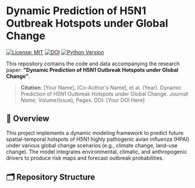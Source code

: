 # Dynamic Prediction of H5N1 Outbreak Hotspots under Global Change

[![License: MIT](https://img.shields.io/badge/License-MIT-yellow.svg)](https://opensource.org/licenses/MIT)
[![DOI](https://zenodo.org/badge/DOI/10.5281/zenodo.XXXXXXX.svg)](https://doi.org/10.5281/zenodo.XXXXXXX)
[![Python Version](https://img.shields.io/badge/python-3.8%2B-blue)](https://www.python.org/)

This repository contains the code and data accompanying the research paper:
**"Dynamic Prediction of H5N1 Outbreak Hotspots under Global Change"**.

> **Citation**: [Your Name], [Co-Author's Name], et al. (Year). Dynamic Prediction of H5N1 Outbreak Hotspots under Global Change. *Journal Name*, Volume(Issue), Pages. DOI: [Your DOI Here]

## 📖 Overview

This project implements a dynamic modeling framework to predict future spatial-temporal hotspots of H5N1 highly pathogenic avian influenza (HPAI) under various global change scenarios (e.g., climate change, land-use change). The model integrates environmental, climatic, and anthropogenic drivers to produce risk maps and forecast outbreak probabilities.

## 🗂️ Repository Structure
